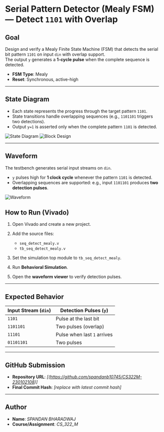 # Serial Pattern Detector (Mealy FSM) — Detect `1101` with Overlap

## Goal
Design and verify a Mealy Finite State Machine (FSM) that detects the serial bit pattern `1101` on input `din` with overlap support.  
The output `y` generates a **1-cycle pulse** when the complete sequence is detected.

- **FSM Type**: Mealy  
- **Reset**: Synchronous, active-high  

---

## State Diagram
- Each state represents the progress through the target pattern `1101`.  
- State transitions handle overlapping sequences (e.g., `1101101` triggers two detections).  
- Output `y=1` is asserted only when the complete pattern `1101` is detected.  

![State Diagram](https://github.com/user-attachments/assets/0ce83508-9a08-42a8-af7d-72b6f3b426d4)
![Block Design](https://github.com/user-attachments/assets/b54f6003-c9cb-42f5-b0d0-f8b14e0d7450)

---

## Waveform
The testbench generates serial input streams on `din`.  
- `y` pulses high for **1 clock cycle** whenever the pattern `1101` is detected.  
- Overlapping sequences are supported: e.g., input `1101101` produces **two detection pulses**.  

![Waveform](https://github.com/user-attachments/assets/c1e44a1d-78a6-453f-8bb7-600ea8b92385)

## How to Run (Vivado)

1. Open Vivado and create a new project.

2. Add the source files:
   - `seq_detect_mealy.v`  
   - `tb_seq_detect_mealy.v`
3. Set the simulation top module to `tb_seq_detect_mealy`.
4. Run **Behavioral Simulation**.
5. Open the **waveform viewer** to verify detection pulses.

---

## Expected Behavior
| Input Stream (`din`) | Detection Pulses (`y`) |
|-----------------------|-------------------------|
| `1101`               | Pulse at the last bit   |
| `1101101`            | Two pulses (overlap)    |
| `11101`              | Pulse when last `1` arrives |
| `01101101`           | Two pulses              |

---

## GitHub Submission
- **Repository URL**: *[(https://github.com/spandanb10745/CS322M-230102108)]*  
- **Final Commit Hash**: *[replace with latest commit hash]*  

---

## Author
- **Name**: *SPANDAN BHARADWAJ*  
- **Course/Assignment**: *CS_322_M*  



